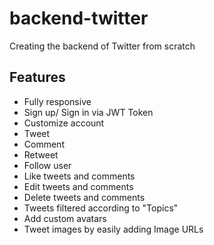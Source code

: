 # backend-twitter
Creating the backend of Twitter from scratch

## Features 

- Fully responsive
- Sign up/ Sign in via JWT Token
- Customize account
- Tweet
- Comment
- Retweet
- Follow user
- Like tweets and comments
- Edit tweets and comments
- Delete tweets and comments
- Tweets filtered according to "Topics"
- Add custom avatars
- Tweet images by easily adding Image URLs
